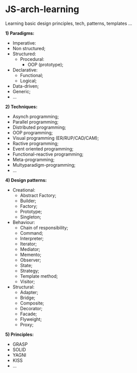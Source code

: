 # JS-arch-learning
Learning basic design principles, tech, patterns, templates ...

**1) Paradigms:**
- Imperative:
 - Non structured;
 - Structured:
   - Procedural:
      - OOP (prototype);
- Declarative:
  - Functional;
  - Logical;
- Data-driven;
- Generic;
- ...

**2) Techniques:**
- Asynch programming;
- Parallel programming;
- Distributed programming;
- OOP programming;
- Visual programming (ER/RUP/CAD/CAM);
- Ractive programming;
- Event oriented programming;
- Functional-reactive programming;
- Meta-programming;
- Multyparadigm-programming;
- ...

**4) Design patterns:**
- Creational:
  - Abstract Factory;
  - Builder;
  - Factory;
  - Prototype;
  - Singleton;
- Behaviour:
  - Chain of responsibility;
  - Command;
  - Interpreter;
  - Iterator;
  - Mediator;
  - Memento;
  - Observer;
  - State;
  - Strategy;
  - Template method;
  - Visitor;
- Structural:
  - Adapter;
  - Bridge;
  - Composite;
  - Decorator;
  - Facade;
  - Flyweight;
  - Proxy;

**5) Principles:**
- GRASP
- SOLID
- YAGNI
- KISS
- ...
